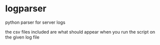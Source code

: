 # logparser
python parser for server logs

the csv files included are what should appear when you run the script on the given log file
